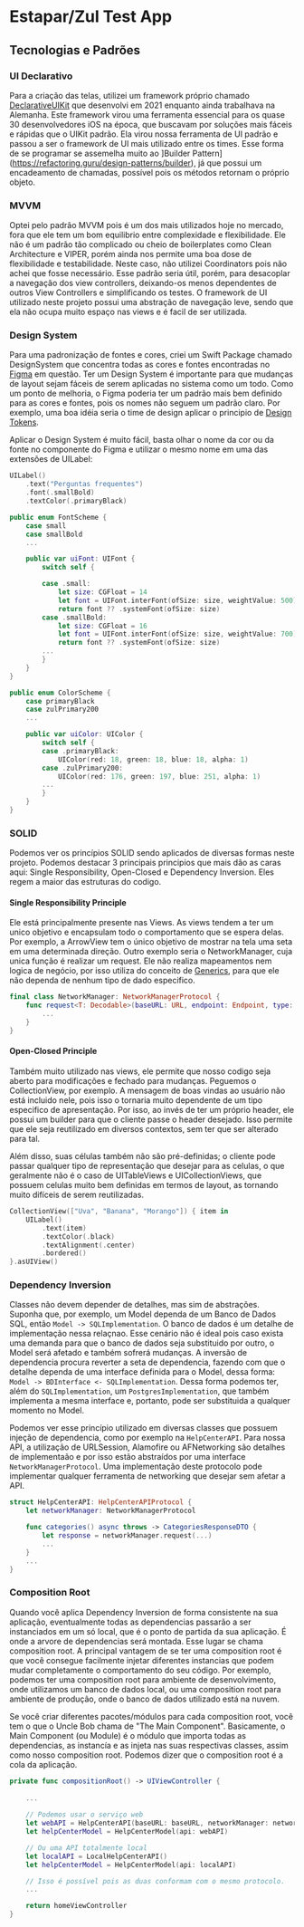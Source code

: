 # Estapar/Zul Test App



## Tecnologias e Padrões

### UI Declarativo
Para a criação das telas, utilizei um framework próprio chamado [DeclarativeUIKit](https://github.com/Columbina/DeclarativeUIKit) que desenvolvi em 2021 enquanto ainda trabalhava na Alemanha. Este framework virou uma ferramenta essencial para os quase 30 desenvolvedores iOS na época, que buscavam por soluções mais fáceis e rápidas que o UIKit padrão. Ela virou nossa ferramenta de UI padrão e passou a ser o framework de UI mais utilizado entre os times. Esse forma de se programar se assemelha muito ao ]Builder Pattern](https://refactoring.guru/design-patterns/builder), já que possui um encadeamento de chamadas, possível pois os métodos retornam o próprio objeto.


### MVVM
Optei pelo padrão MVVM pois é um dos mais utilizados hoje no mercado, fora que ele tem um bom equilibrio entre complexidade e flexibilidade. Ele não é um padrão tão complicado ou cheio de boilerplates como Clean Architecture e VIPER, porém ainda nos permite uma boa dose de flexibilidade e testabilidade. Neste caso, não utilizei Coordinators pois não achei que fosse necessário. Esse padrão seria útil, porém, para desacoplar a navegação dos view controllers, deixando-os menos dependentes de outros View Controllers e simplificando os testes. O framework de UI utilizado neste projeto possui uma abstração de navegação leve, sendo que ela não ocupa muito espaço nas views e é facil de ser utilizada.


### Design System
Para uma padronização de fontes e cores, criei um Swift Package chamado DesignSystem que concentra todas as cores e fontes encontradas no [Figma](https://www.figma.com/design/CGCpZBrAw3zGkmD0Kadygf/Central-de-ajuda---Prova-Mobile?node-id=179-1287&t=ryRGYIheMt237vDk-0) em questão. Ter um Design System é importante para que mudanças de layout sejam fáceis de serem aplicadas no sistema como um todo. Como um ponto de melhoria, o Figma poderia ter um padrão mais bem definido para as cores e fontes, pois os nomes não seguem um padrão claro. Por exemplo, uma boa idéia seria o time de design aplicar o principio de [Design Tokens](https://m3.material.io/foundations/design-tokens/overview).

Aplicar o Design System é muito fácil, basta olhar o nome da cor ou da fonte no componente do Figma e utilizar o mesmo nome em uma das extensões de UILabel:

```swift
UILabel()
    .text("Perguntas frequentes")
    .font(.smallBold)
    .textColor(.primaryBlack)
```


```swift
public enum FontScheme {
    case small
    case smallBold
    ...

    public var uiFont: UIFont {
        switch self {

        case .small:
            let size: CGFloat = 14
            let font = UIFont.interFont(ofSize: size, weightValue: 500)
            return font ?? .systemFont(ofSize: size)
        case .smallBold:
            let size: CGFloat = 16
            let font = UIFont.interFont(ofSize: size, weightValue: 700)
            return font ?? .systemFont(ofSize: size)
        ...
        }
    }
}
```

```swift
public enum ColorScheme {
    case primaryBlack
    case zulPrimary200
    ...

    public var uiColor: UIColor {
        switch self {
        case .primaryBlack:
            UIColor(red: 18, green: 18, blue: 18, alpha: 1)
        case .zulPrimary200:
            UIColor(red: 176, green: 197, blue: 251, alpha: 1)
        ...
        }
    }
}
```

### SOLID
Podemos ver os princípios SOLID sendo aplicados de diversas formas neste projeto. Podemos destacar 3 principais principios que mais dão as caras aqui: Single Responsibility, Open-Closed e Dependency Inversion. Eles regem a maior das estruturas do codigo.

#### Single Responsibility Principle
Ele está principalmente presente nas Views. As views tendem a ter um unico objetivo e encapsulam todo o comportamento que se espera delas. Por exemplo, a ArrowView tem o único objetivo de mostrar na tela uma seta em uma determinada direção. Outro exemplo seria o NetworkManager, cuja unica função é realizar um request. Ele não realiza mapeamentos nem logica de negócio, por isso utiliza do conceito de [Generics](https://docs.swift.org/swift-book/documentation/the-swift-programming-language/generics/), para que ele não dependa de nenhum tipo de dado especifico.

```swift
final class NetworkManager: NetworkManagerProtocol {
    func request<T: Decodable>(baseURL: URL, endpoint: Endpoint, type: T.Type) async throws -> T {
        ...
    }
}
```

#### Open-Closed Principle
Também muito utilizado nas views, ele permite que nosso codigo seja aberto para modificações e fechado para mudanças. Peguemos o CollectionView, por exemplo. A mensagem de boas vindas ao usuário não está incluido nele, pois isso o tornaria muito dependente de um tipo especifico de apresentação. Por isso, ao invés de ter um próprio header, ele possui um builder para que o cliente passe o header desejado. Isso permite que ele seja reutilizado em diversos contextos, sem ter que ser alterado para tal. 

Além disso, suas células também não são pré-definidas; o cliente pode passar qualquer tipo de representação que desejar para as celulas, o que geralmente não é o caso de UITableViews e UICollectionViews, que possuem celulas muito bem definidas em termos de layout, as tornando muito difíceis de serem reutilizadas.

```swift
CollectionView(["Uva", "Banana", "Morango"]) { item in
    UILabel()
        .text(item)
        .textColor(.black)
        .textAlignment(.center)
        .bordered()
}.asUIView()
```

### Dependency Inversion
Classes não devem depender de detalhes, mas sim de abstrações. Suponha que, por exemplo, um Model dependa de um Banco de Dados SQL, então `Model -> SQLImplementation`. O banco de dados é um detalhe de implementação nessa relaçnao. Esse cenário não é ideal pois caso exista uma demanda para que o banco de dados seja substituido por outro, o Model será afetado e também sofrerá mudanças. A inversão de dependencia procura reverter a seta de dependencia, fazendo com que o detalhe dependa de uma interface definida para o Model, dessa forma: `Model -> BDInterface <- SQLImplementation`. Dessa forma podemos ter, além do `SQLImplementation`, um `PostgresImplementation`, que também implementa a mesma interface e, portanto, pode ser substituida a qualquer momento no Model.

Podemos ver esse princípio utilizado em diversas classes que possuem injeção de dependencia, como por exemplo na `HelpCenterAPI`. Para nossa API, a utilização de URLSession, Alamofire ou AFNetworking são detalhes de implementaão e por isso estão abstraídos por uma interface `NetworkManagerProtocol`. Uma implementação deste protocolo pode implementar qualquer ferramenta de networking que desejar sem afetar a API.

```swift
struct HelpCenterAPI: HelpCenterAPIProtocol {
    let networkManager: NetworkManagerProtocol

    func categories() async throws -> CategoriesResponseDTO {
        let response = networkManager.request(...)
        ...
    }
    ...
}
```

### Composition Root
Quando você aplica Dependency Inversion de forma consistente na sua aplicação, eventualmente todas as dependencias passarão a ser instanciados em um só local, que é o ponto de partida da sua aplicação. É onde a arvore de dependencias será montada. Esse lugar se chama composition root. A principal vantagem de se ter uma composition root é que você consegue facilmente injetar diferentes instancias que podem mudar completamente o comportamento do seu código. Por exemplo, podemos ter uma composition root para ambiente de desenvolvimento, onde utilizamos um banco de dados local, ou uma composition root para ambiente de produção, onde o banco de dados utilizado está na nuvem. 

Se você criar diferentes pacotes/módulos para cada composition root, você tem o que o Uncle Bob chama de "The Main Component". Basicamente, o Main Component (ou Module) é o módulo que importa todas as dependencias, as instancía e as injeta nas suas respectivas classes, assim como nosso composition root. Podemos dizer que o composition root é a cola da aplicação.

```swift
private func compositionRoot() -> UIViewController {
        
    ...
    
    // Podemos usar o serviço web
    let webAPI = HelpCenterAPI(baseURL: baseURL, networkManager: networkManager)
    let helpCenterModel = HelpCenterModel(api: webAPI)

    // Ou uma API totalmente local
    let localAPI = LocalHelpCenterAPI()
    let helpCenterModel = HelpCenterModel(api: localAPI)

    // Isso é possível pois as duas conformam com o mesmo protocolo.
    ...

    return homeViewController
}
```